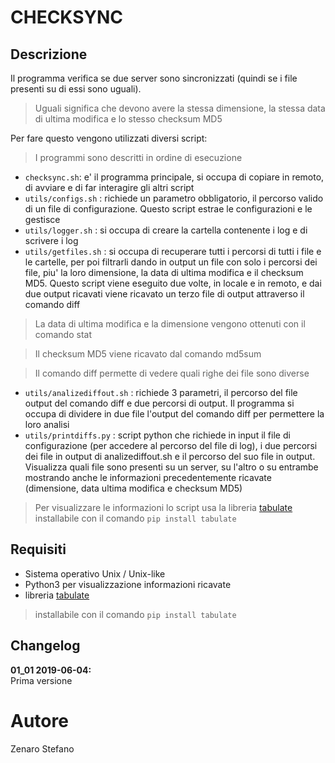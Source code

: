 # CHECKSYNC

## Descrizione
Il programma verifica se due server sono sincronizzati (quindi se i file presenti su di essi sono uguali).
> Uguali significa che devono avere la stessa dimensione, la stessa data di ultima modifica e lo stesso checksum MD5

Per fare questo vengono utilizzati diversi script:
> I programmi sono descritti in ordine di esecuzione
* ```checksync.sh```: e' il programma principale, si occupa di copiare in remoto, di avviare e di far interagire gli altri script 
* ```utils/configs.sh``` : richiede un parametro obbligatorio, il percorso valido di un file di configurazione. Questo script estrae le configurazioni e le gestisce 
* ```utils/logger.sh``` : si occupa di creare la cartella contenente i log e di scrivere i log
* ```utils/getfiles.sh``` : si occupa di recuperare tutti i percorsi di tutti i file e le cartelle, per poi filtrarli dando in output un file con solo i percorsi dei file, piu' la loro dimensione, la data di ultima modifica e il checksum MD5. Questo script viene eseguito due volte, in locale e in remoto,
e dai due output ricavati viene ricavato un terzo file di output attraverso il comando diff
> La data di ultima modifica e la dimensione vengono ottenuti con il comando stat

> Il checksum MD5 viene ricavato dal comando md5sum

> Il comando diff permette di vedere quali righe dei file sono diverse

* ```utils/analizediffout.sh``` : richiede 3 parametri, il percorso del file output del comando diff e due percorsi di output.
Il programma si occupa di dividere in due file l'output del comando diff per permettere la loro analisi
* ```utils/printdiffs.py``` : script python che richiede in input il file di configurazione (per accedere al percorso del file di log), i due percorsi dei file in output di analizediffout.sh e il percorso del suo file in output. Visualizza quali file sono presenti su un server, su l'altro o su entrambe mostrando anche le informazioni precedentemente ricavate (dimensione, data ultima modifica e checksum MD5)
> Per visualizzare le informazioni lo script usa la libreria [tabulate](https://bitbucket.org/astanin/python-tabulate/src/master/)
installabile con il comando ```pip install tabulate```

## Requisiti
* Sistema operativo Unix / Unix-like
* Python3 per visualizzazione informazioni ricavate
* libreria [tabulate](https://bitbucket.org/astanin/python-tabulate/src/master/)
> installabile con il comando ```pip install tabulate```

## Changelog

**01_01 2019-06-04:** <br>
Prima versione

# Autore
Zenaro Stefano	

